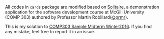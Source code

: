 All codes in `cards` package are modified based on [Solitaire](https://github.com/prmr/Solitaire), a demonstration application for the software development course at McGill University (COMP 303)
authored by Professor Martin Robillard([@prmr](https://github.com/prmr)).



This is my solution to [COMP303 Sample Midterm Winter2016](https://github.com/prmr/COMP303/blob/master/Sample-Midterm.pdf). If you find any mistake, feel free to report it in an issue.

